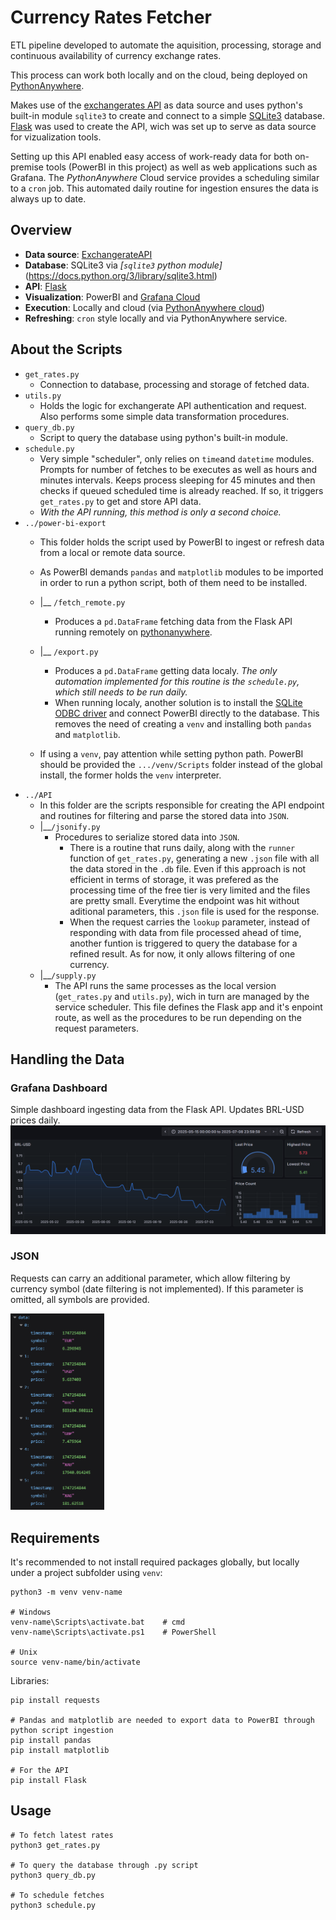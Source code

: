 # Currency Rates Fetcher
ETL pipeline developed to automate the aquisition, processing, storage and continuous availability of currency exchange rates.

This process can work both locally and on the cloud, being deployed on [PythonAnywhere](pythonanywhere.com).

Makes use of the [exchangerates API](https://exchangeratesapi.io/) as data source and uses python's built-in module `sqlite3` to create and connect to a simple [SQLite3](https://www.sqlite.org/docs.html) database.
[Flask](https://flask.palletsprojects.com/en/stable/) was used to create the API, wich was set up to serve as data source for vizualization tools.

Setting up this API enabled easy access of work-ready data for both on-premise tools (PowerBI in this project) as well as web applications such as Grafana.
The *PythonAnywhere* Cloud service provides a scheduling similar to a `cron` job. This automated daily routine for ingestion ensures the data is always up to date.

## Overview
* **Data source**: [ExchangerateAPI](https://exchangeratesapi.io/documentation/)
* **Database**: SQLite3  via *[`sqlite3` python module]*(https://docs.python.org/3/library/sqlite3.html)
* **API**: [Flask](https://flask.palletsprojects.com/en/stable/quickstart/)
* **Visualization**: PowerBI and [Grafana Cloud](https://grafana.com/docs/grafana/latest/)
* **Execution**: Locally and cloud (via [PythonAnywhere cloud](https://help.pythonanywhere.com/pages/))
* **Refreshing**: `cron` style locally and via PythonAnywhere service.

## About the Scripts
* `get_rates.py`
    * Connection to database, processing and storage of fetched data.
* `utils.py`
    * Holds the logic for exchangerate API authentication and request. Also performs some simple data transformation procedures.
* `query_db.py`
    * Script to query the database using python's built-in module.
* `schedule.py`
    * Very simple "scheduler", only relies on `time`and `datetime` modules. 
    Prompts for number of fetches to be executes as well as hours and minutes intervals. Keeps process sleeping for 45 minutes and then checks if queued scheduled time is already reached. If so, it triggers `get_rates.py` to get and store API data.
    * *With the API running, this method is only a second choice.*
* `../power-bi-export`
    * This folder holds the script used by PowerBI to ingest or refresh data from a local or remote data source.
    * As PowerBI demands `pandas` and `matplotlib` modules to be imported in order to run a python script, both of them need to be installed. 
    * |__ `/fetch_remote.py`
        * Produces a `pd.DataFrame` fetching data from the Flask API running remotely on [pythonanywhere](pythonanywhere.com).
    * |__ `/export.py`
        * Produces a `pd.DataFrame` getting data localy. *The only automation implemented for this routine is the `schedule.py`, which still needs to be run daily.*    
        * When running localy, another solution is to install the [SQLite ODBC driver](http://www.ch-werner.de/sqliteodbc/) and connect PowerBI directly to the database. This removes the need of creating a `venv` and installing both `pandas` and `matplotlib`.

    * If using a `venv`, pay attention while setting python path. PowerBI should be provided the `.../venv/Scripts` folder instead of the global install, the former holds the `venv` interpreter.
* `../API`
    * In this folder are the scripts responsible for creating the API endpoint and routines for filtering and parse the stored data into `JSON`.
    * |__`/jsonify.py`
        * Procedures to serialize stored data into `JSON`. 
            * There is a routine that runs daily, along with the `runner` function of `get_rates.py`, generating a new `.json` file with all the data stored in the `.db` file. Even if this approach is not efficient in terms of storage, it was prefered as the processing time of the free tier is very limited and the files are pretty small. Everytime the endpoint was hit without aditional parameters, this `.json` file is used for the response.
            * When the request carries the `lookup` parameter, instead of responding with data from file processed ahead of time, another funtion is triggered to query the database for a refined result. As for now, it only allows filtering of one currency.
    * |__`/supply.py`
        * The API runs the same processes as the local version (`get_rates.py` and `utils.py`), wich in turn are managed by the service scheduler. This file defines the Flask app and it's enpoint route, as well as the procedures to be run depending on the request parameters.

## Handling the Data

### Grafana Dashboard
Simple dashboard ingesting data from the Flask API. Updates BRL-USD prices daily.
![Grafana dashboard](../readme-imgs/currency-rates/grafana-dashboard.png)

### JSON
Requests can carry an additional parameter, which allow filtering by currency symbol (date filtering is not implemented). If this parameter is omitted, all symbols are provided.

<img src="../readme-imgs/currency-rates/standard-json-response.png" alt="Unfiltered JSON response" width="150" heigth="300"/>

## Requirements
It's recommended to not install required packages globally, but locally under a project subfolder using `venv`: 
```
python3 -m venv venv-name

# Windows
venv-name\Scripts\activate.bat    # cmd
venv-name\Scripts\activate.ps1    # PowerShell

# Unix
source venv-name/bin/activate
```
Libraries:
```
pip install requests

# Pandas and matplotlib are needed to export data to PowerBI through python script ingestion
pip install pandas
pip install matplotlib

# For the API
pip install Flask
```

## Usage
```
# To fetch latest rates
python3 get_rates.py

# To query the database through .py script
python3 query_db.py

# To schedule fetches
python3 schedule.py
```